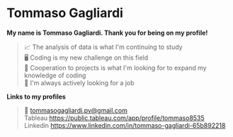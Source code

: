 # Tommaso Gagliardi

**My name is Tommaso Gagliardi. Thank you for being on my profile!**

>📈 The analysis of data is what I'm continuing to study\
>🖥️ Coding is my new challenge on this field\
>🤝 Cooperation to projects is what I'm looking for to expand my knowledge of coding\
>👀 I'm always actively looking for a job

**Links to my profiles**
>📧 tommasogagliardi.pv@gmail.com\
> Tableau https://public.tableau.com/app/profile/tommaso8535 \
> Linkedin https://www.linkedin.com/in/tommaso-gagliardi-65b892218
